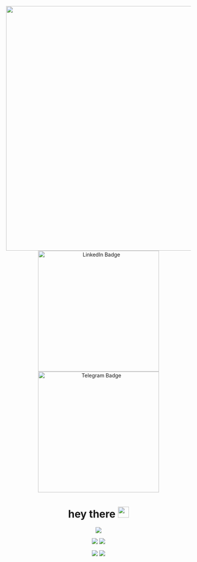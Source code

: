 <div id="header" align="center">
   <img src="https://media.giphy.com/media/L8K62iTDkzGX6/giphy.gif"  width="668"/>
<div id="badges" align="center">
  <a href="https://www.linkedin.com/in/alexei-marusov-9b9a59225">
    <img src="https://img.shields.io/badge/LinkedIn-blue?style=for-the-badge&logo=linkedin&logoColor=white" alt="LinkedIn Badge" width="330"/>
  </a>
   <a href="https://t.me/Alex_Marusov">
    <img src="https://img.shields.io/badge/Telegram-blue?style=for-the-badge&logo=telegram&logoColor=white" alt="Telegram Badge" width="330"/>
  </a>
</div>
<h1 align="center">
  hey there
  <img src="https://media2.giphy.com/media/v1.Y2lkPTc5MGI3NjEx…9naWZfYnlfaWQmY3Q9cw/hvRJCLFzcasrR4ia7z/giphy.gif" width="30px"/>
</h1>
<div align="center">
 
![](https://github-profile-summary-cards.vercel.app/api/cards/profile-details?username=MarusovAlexei&theme=solarized_dark)

![](https://github-profile-summary-cards.vercel.app/api/cards/most-commit-language?username=MarusovAlexei&theme=solarized_dark)
![](https://github-profile-summary-cards.vercel.app/api/cards/repos-per-language?username=MarusovAlexei&theme=solarized_dark)

![](https://github-profile-summary-cards.vercel.app/api/cards/stats?username=MarusovAlexei&theme=solarized_dark)
![](https://github-profile-summary-cards.vercel.app/api/cards/productive-time?username=MarusovAlexei&theme=solarized_dark)
</div>
